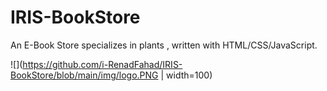 # IRIS-BookStore
An E-Book Store specializes in plants , written with HTML/CSS/JavaScript.

![](https://github.com/i-RenadFahad/IRIS-BookStore/blob/main/img/logo.PNG | width=100)
